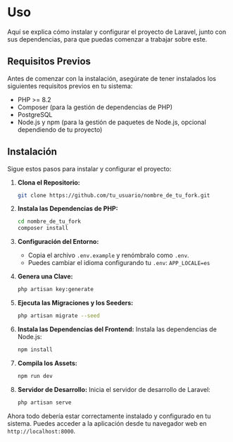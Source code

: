 
# Uso

Aquí se explica cómo instalar y configurar el proyecto de Laravel, junto con sus dependencias, para que puedas comenzar a trabajar sobre este.

## Requisitos Previos

Antes de comenzar con la instalación, asegúrate de tener instalados los siguientes requisitos previos en tu sistema:

- PHP >= 8.2
- Composer (para la gestión de dependencias de PHP)
- PostgreSQL
- Node.js y npm (para la gestión de paquetes de Node.js, opcional dependiendo de tu proyecto)

## Instalación

Sigue estos pasos para instalar y configurar el proyecto:

1. **Clona el Repositorio:**
   ```bash
   git clone https://github.com/tu_usuario/nombre_de_tu_fork.git
   ```

2. **Instala las Dependencias de PHP:**
   ```bash
   cd nombre_de_tu_fork
   composer install
   ```

3. **Configuración del Entorno:**
   - Copia el archivo `.env.example` y renómbralo como `.env`.
   - Puedes cambiar el idioma configurando tu `.env`: `APP_LOCALE=es`

4. **Genera una Clave:**
   ```bash
   php artisan key:generate
   ```

5. **Ejecuta las Migraciones y los Seeders:**
   ```bash
   php artisan migrate --seed
   ```

6. **Instala las Dependencias del Frontend:**
   Instala las dependencias de Node.js:
   ```bash
   npm install
   ```

7. **Compila los Assets:**
   ```bash
   npm run dev
   ```

8. **Servidor de Desarrollo:**
   Inicia el servidor de desarrollo de Laravel:
   ```bash
   php artisan serve
   ```

Ahora todo debería estar correctamente instalado y configurado en tu sistema. Puedes acceder a la aplicación desde tu navegador web en `http://localhost:8000`.
